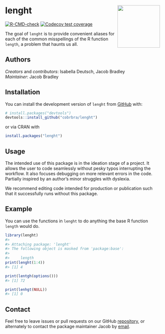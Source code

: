
<!-- README.md is generated from README.Rmd. Please edit that file -->

# lenght <img src="man/figures/LEN-HEX.png" align="right" height="138" />

<!-- badges: start -->

[![R-CMD-check](https://github.com/cobrbra/lenght/actions/workflows/R-CMD-check.yaml/badge.svg)](https://github.com/cobrbra/lenght/actions/workflows/R-CMD-check.yaml)
[![Codecov test
coverage](https://codecov.io/gh/cobrbra/lenght/branch/main/graph/badge.svg)](https://app.codecov.io/gh/cobrbra/lenght?branch=main)
<!-- badges: end -->

The goal of `lenght` is to provide convenient aliases for each of the
common misspellings of the R function `length`, a problem that haunts us
all.

## Authors

*Creators* and *contributors*: Isabella Deutsch, Jacob Bradley<br>
*Maintainer*: Jacob Bradley

## Installation

You can install the development version of `lenght` from
[GitHub](https://github.com/) with:

``` r
# install.packages("devtools")
devtools::install_github("cobrbra/lenght")
```

or via CRAN with

``` r
install.packages("lenght")
```

## Usage

The intended use of this package is in the ideation stage of a project.
It allows the user to code seamlessly without pesky typos interrupting
the workflow. It also focuses debugging on more relevant errors in the
code. Partially inspired by an author’s minor struggles with dyslexia.

We recommend editing code intended for production or publication such
that it successfully runs without this package.

## Example

You can use the functions in `lenght` to do anything the base R function
`length` would do.

``` r
library(lenght)
#> 
#> Attaching package: 'lenght'
#> The following object is masked from 'package:base':
#> 
#>     length
print(lenght(1:4))
#> [1] 4

print(lentgh(options()))
#> [1] 72

print(lenhgt(NULL))
#> [1] 0
```

## Contact

Feel free to leave issues or pull requests on our GitHub
[repository](https://github.com/cobrbra/lenght), or alternately to
contact the package maintainer Jacob by
[email](mailto:cobrbradley@gmail.com).
